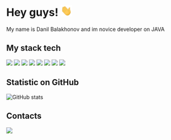 # Hey guys! <img src="https://raw.githubusercontent.com/StanGirard/StanGirard/master/wave.gif" width="30px">

My name is Danil Balakhonov and im novice developer on JAVA

## My stack tech
![](https://img.shields.io/badge/JAVASCRIPT-2F4F4F?style=for-the-badge&logo=javascript&logoColor="/)
![](https://img.shields.io/badge/Docker-2F4F4F?style=for-the-badge&logo=docker&logoColor=)
![](https://img.shields.io/badge/Hibernate-2F4F4F?style=for-the-badge&logo=hibernate&logoColor=)
![](https://img.shields.io/badge/IntellijIDEA-2F4F4F?style=for-the-badge&logo=intellijidea&logoColor=)
![](https://img.shields.io/badge/Postman-2F4F4F?style=for-the-badge&logo=postman&logoColor=)
![](https://img.shields.io/badge/ApacheMaven-2F4F4F?style=for-the-badge&logo=apachemaven&logoColor=)
![](https://img.shields.io/badge/PostgreSQL-2F4F4F?style=for-the-badge&logo=postgresql&logoColor=)
![](https://img.shields.io/badge/Liquibase-2F4F4F?style=for-the-badge&logo=liquibase&logoColor=)

## Statistic on GitHub

![GitHub stats](https://github-readme-stats.vercel.app/api?username=dbalakhonov&show_icons=true&hide=prs,issues,contribs&theme=dark)

## Contacts
[![](https://img.shields.io/badge/Telegram-2F4F4F?style=for-the-badge&logo=telegram&logoColor=)](https://t.me/HANDSKENS)



<!-- 
**DBalakhonov/Dbalakhonov** is a ✨ _special_ ✨ repository because its `README.md` (this file) appears on your GitHub profile.

Here are some ideas to get you started:

- 🔭 I’m currently working on ...
- 🌱 I’m currently learning ...
- 👯 I’m looking to collaborate on ...
- 🤔 I’m looking for help with ...
- 💬 Ask me about ...
- 📫 How to reach me: ...
- 😄 Pronouns: ...
- ⚡ Fun fact: ...
-->
